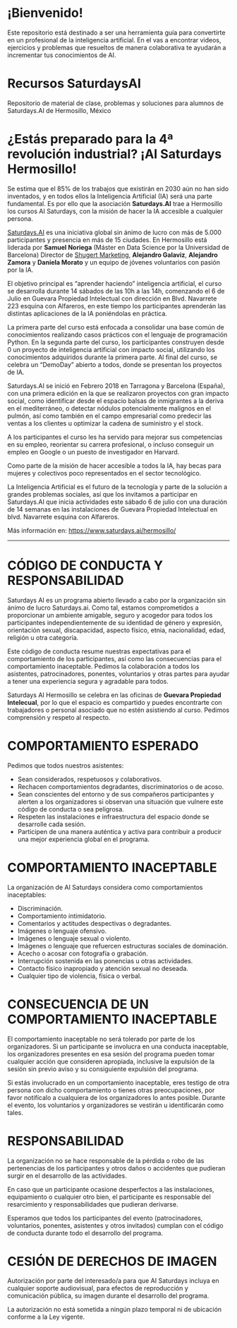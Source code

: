 # ¡Bienvenido!
Este repositorio está destinado a ser una herramienta guía para convertirte en un profesional de la inteligencia artificial. En el vas a encontrar videos, ejercicios y problemas que resueltos de manera colaborativa te ayudarán a incrementar tus conocimientos de AI. 

# Recursos SaturdaysAI
Repositorio de material de clase, problemas y soluciones para alumnos de Saturdays.AI de Hermosillo, México

# ¿Estás preparado para la 4ª revolución industrial?  ¡AI Saturdays Hermosillo!

Se estima que el 85% de los trabajos que existirán en 2030 aún no han sido inventados, y en todos ellos la Inteligencia Artificial (IA) será una parte fundamental. Es por ello que la asociación <strong>Saturdays.AI</strong> trae a Hermosillo los cursos AI Saturdays, con la misión de hacer la IA accesible a cualquier persona.

<a href="https://www.saturdays.ai">Saturdays.AI</a> es una iniciativa global sin ánimo de lucro con más de 5.000 participantes y presencia en más de 15 ciudades.  En Hermosillo está liderada por <strong>Samuel Noriega</strong> (Máster en Data Science por la Universidad de Barcelona) Director de <a href="https://www.shugert.com.mx">Shugert Marketing</a>, <strong>Alejandro Galaviz</strong>, <strong>Alejandro Zamora</strong> y <strong>Daniela Morato</strong> y un equipo de jóvenes voluntarios con pasión por la IA.

El objetivo principal es “aprender haciendo” inteligencia artificial, el curso se desarrolla durante 14 sábados de las 10h a las 14h, comenzando el 6 de Julio en Guevara Propiedad Intelectual con dirección en Blvd. Navarrete 223 esquina con Alfareros, en este tiempo los participantes aprenderán las distintas aplicaciones de la IA poniéndolas en práctica.

La primera parte del curso está enfocada a consolidar una base común de conocimientos realizando casos prácticos con el lenguaje de programación Python. En la segunda parte del curso, los participantes construyen desde 0 un proyecto de inteligencia artificial con impacto social, utilizando los conocimientos adquiridos durante la primera parte. Al final del curso, se celebra un “DemoDay” abierto a todos, donde se presentan los proyectos de IA. 

Saturdays.AI se inició en Febrero 2018 en Tarragona y Barcelona (España), con una primera edición en la que se realizaron proyectos con gran impacto social, como identificar desde el espacio balsas de inmigrantes a la deriva en el mediterráneo, o detectar nódulos potencialmente malignos en el pulmón, así como también en el campo empresarial como predecir las ventas a los clientes u optimizar la cadena de suministro y el stock.

A los participantes el curso les ha servido para mejorar sus competencias en su empleo, reorientar su carrera profesional, o incluso conseguir un empleo en Google o un puesto de investigador en Harvard.

Como parte de la misión de hacer accesible a todos la IA, hay becas para mujeres y colectivos poco representados en el sector tecnológico.

La Inteligencia Artificial es el futuro de la tecnología y parte de la solución a grandes problemas sociales, así que los invitamos a participar en Saturdays.AI que inicia actividades este sábado 6 de julio  con una duración de 14 semanas en las instalaciones de Guevara Propiedad Intelectual en blvd. Navarrete esquina con Alfareros.

Más información en: https://www.saturdays.ai/hermosillo/

<hr>

# CÓDIGO DE CONDUCTA Y RESPONSABILIDAD
Saturdays AI es un programa abierto llevado a cabo por la organización sin ánimo de lucro Saturdays.ai. Como tal, estamos comprometidos a proporcionar un ambiente amigable, seguro y acogedor para todos los participantes independientemente de su identidad de género y expresión, orientación sexual, discapacidad, aspecto físico, etnia, nacionalidad, edad, religión u otra categoría.

Este código de conducta resume nuestras expectativas para el comportamiento de los participantes, así como las consecuencias para el comportamiento inaceptable. Pedimos la colaboración a todos los asistentes, patrocinadores, ponentes, voluntarios y otras partes para ayudar a tener una experiencia segura y agradable para todos.

Saturdays AI Hermosillo se celebra en las oficinas de <strong>Guevara Propiedad Intelecual</strong>, por lo que el espacio es compartido y puedes encontrarte con trabajadores o personal asociado que no estén asistiendo al curso. Pedimos comprensión y respeto al respecto.

# COMPORTAMIENTO ESPERADO

Pedimos que todos nuestros asistentes:

 + Sean considerados, respetuosos y colaborativos.
 + Rechacen comportamientos degradantes, discriminatorios o de acoso.
 + Sean conscientes del entorno y de sus compañeros participantes y alerten a los organizadores si observan una situación que vulnere este código de conducta o sea peligrosa.
 + Respeten las instalaciones e infraestructura del espacio donde se desarrolle cada sesión. 
 + Participen de una manera auténtica y activa para contribuir a producir una mejor experiencia global en el programa.

# COMPORTAMIENTO INACEPTABLE
La organización de AI Saturdays considera como comportamientos inaceptables:

 + Discriminación.
 + Comportamiento intimidatorio.
 + Comentarios y actitudes despectivas o degradantes.
 + Imágenes o lenguaje ofensivo.
 + Imágenes o lenguaje sexual o violento.
 + Imágenes o lenguaje que refuercen estructuras sociales de dominación.
 + Acecho o acosar con fotografía o grabación.
 + Interrupción sostenida en las ponencias u otras actividades.
 + Contacto físico inapropiado y atención sexual no deseada.
 + Cualquier tipo de violencia, física o verbal.

# CONSECUENCIA DE UN COMPORTAMIENTO INACEPTABLE
El comportamiento inaceptable no será tolerado por parte de los organizadores. Si un participante se involucra en una conducta inaceptable, los organizadores presentes en esa sesión del programa pueden tomar cualquier acción que consideren apropiada, inclusive la expulsión de la sesión sin previo aviso y su consiguiente expulsión del programa.

Si estás involucrado en un comportamiento inaceptable, eres testigo de otra persona con dicho comportamiento o tienes otras preocupaciones, por favor notifícalo a cualquiera de los organizadores lo antes posible. Durante el evento, los voluntarios y organizadores se vestirán u identificarán como tales.

# RESPONSABILIDAD
La organización no se hace responsable de la pérdida o robo de las pertenencias de los participantes y otros daños o accidentes que pudieran surgir en el desarrollo de las actividades.

En caso que un participante ocasione desperfectos a las instalaciones, equipamiento o cualquier otro bien, el participante es responsable del resarcimiento y responsabilidades que pudieran derivarse.

Esperamos que todos los participantes del evento (patrocinadores, voluntarios, ponentes, asistentes y otros invitados) cumplan con el código de conducta durante todo el desarrollo del programa.

# CESIÓN DE DERECHOS DE IMAGEN
Autorización por parte del interesado/a para que AI Saturdays incluya en cualquier soporte audiovisual, para efectos de reproducción y comunicación pública, su imagen durante el desarrollo del programa.

La autorización no está sometida a ningún plazo temporal ni de ubicación conforme a la Ley vigente.


